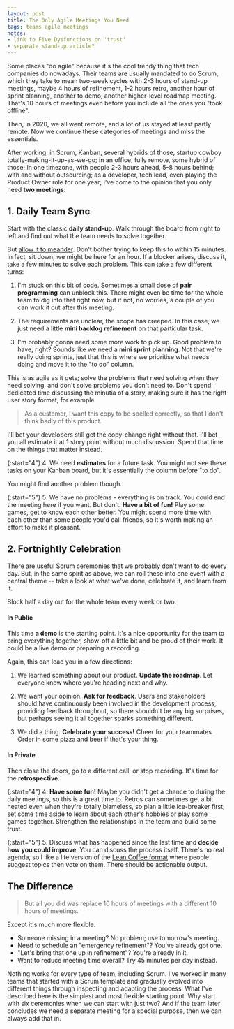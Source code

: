 ```yaml
---
layout: post
title: The Only Agile Meetings You Need
tags: teams agile meetings
notes:
- link to Five Dysfunctions on 'trust'
- separate stand-up article?
---
```


Some places "do agile" because it's the cool trendy thing that tech companies do nowadays. Their teams are usually mandated to do Scrum, which they take to mean two-week cycles with 2-3 hours of stand-up meetings, maybe 4 hours of refinement, 1-2 hours retro, another hour of sprint planning, another to demo, another higher-level roadmap meeting. That's 10 hours of meetings even before you include all the ones you "took offline".

Then, in 2020, we all went remote, and a lot of us stayed at least partly remote. Now we continue these categories of meetings and miss the essentials.

After working: in Scrum, Kanban, several hybrids of those, startup cowboy totally-making-it-up-as-we-go; in an office, fully remote, some hybrid of those; in one timezone, with people 2-3 hours ahead, 5-8 hours behind; with and without outsourcing; as a developer, tech lead, even playing the Product Owner role for one year; I've come to the opinion that you only need **two meetings**:

## 1. Daily Team Sync

Start with the classic **daily stand-up**. Walk through the board from right to left and find out what the team needs to solve together.

But [allow it to meander](https://www.honeycomb.io/blog/standup-meetings-are-dead). Don't bother trying to keep this to within 15 minutes. In fact, sit down, we might be here for an hour. If a blocker arises, discuss it, take a few minutes to solve each problem. This can take a few different turns:

1. I'm stuck on this bit of code. Sometimes a small dose of **pair programming** can unblock this. There might even be time for the whole team to dig into that right now, but if not, no worries, a couple of you can work it out after this meeting.

2. The requirements are unclear, the scope has creeped. In this case, we just need a little **mini backlog refinement** on that particular task.

3. I'm probably gonna need some more work to pick up. Good problem to have, right? Sounds like we need a **mini sprint planning**. Not that we're really doing sprints, just that this is where we prioritise what needs doing and move it to the "to do" column.

This is as agile as it gets; solve the problems that need solving when they need solving, and don't solve problems you don't need to. Don't spend dedicated time discussing the minutia of a story, making sure it has the right user story format, for example

> As a customer, I want this copy to be spelled correctly, so that I don't think badly of this product.

I'll bet your developers still get the copy-change right without that. I'll bet you all estimate it at 1 story point without much discussion. Spend that time on the things that matter instead.

{:start="4"}
4. We need **estimates** for a future task. You might not see these tasks on your Kanban board, but it's essentially the column before "to do".

You might find another problem though.

{:start="5"}
5. We have no problems - everything is on track. You could end the meeting here if you want. But don't. **Have a bit of fun!** Play some games, get to know each other better. You might spend more time with each other than some people you'd call friends, so it's worth making an effort to make it pleasant.

## 2. Fortnightly Celebration

There are useful Scrum ceremonies that we probably don't want to do every day. But, in the same spirit as above, we can roll these into one event with a central theme -- take a look at what we've done, celebrate it, and learn from it.

Block half a day out for the whole team every week or two.

#### In Public

This time **a demo** is the starting point. It's a nice opportunity for the team to bring everything together, show-off a little bit and be proud of their work. It could be a live demo or preparing a recording.

Again, this can lead you in a few directions:

1. We learned something about our product. **Update the roadmap**. Let everyone know where you're heading next and why.

2. We want your opinion. **Ask for feedback**. Users and stakeholders should have continuously been involved in the development process, providing feedback throughout, so there shouldn't be any big surprises, but perhaps seeing it all together sparks something different.

3. We did a thing. **Celebrate your success!** Cheer for your teammates. Order in some pizza and beer if that's your thing.

#### In Private

Then close the doors, go to a different call, or stop recording. It's time for the **retrospective**.

{:start="4"}
4. **Have some fun!** Maybe you didn't get a chance to during the daily meetings, so this is a great time to. Retros can sometimes get a bit heated even when they're totally blameless, so plan a little ice-breaker first; set some time aside to learn about each other's hobbies or play some games together. Strengthen the relationships in the team and build some trust.

{:start="5"}
5. Discuss what has happened since the last time and **decide how you could improve**. You can discuss the process itself. There's no real agenda, so I like a lite version of the [Lean Coffee format](http://leancoffee.org/) where people suggest topics then vote on them. There should be actionable output.

## The Difference

> But all you did was replace 10 hours of meetings with a different 10 hours of meetings.

Except it's much more flexible.

- Someone missing in a meeting? No problem; use tomorrow's meeting.
- Need to schedule an "emergency refinement"? You've already got one.
- "Let's bring that one up in refinement"? You're already in it.
- Want to reduce meeting time overall? Try 45 minutes per day instead.

Nothing works for every type of team, including Scrum. I've worked in many teams that started with a Scrum template and gradually evolved into different things through inspecting and adapting the process. What I've described here is the simplest and most flexible starting point. Why start with six ceremonies when we can start with just two? And if the team later concludes we need a separate meeting for a special purpose, then we can always add that in.
